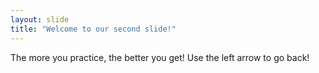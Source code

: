 ```yaml
---
layout: slide
title: "Welcome to our second slide!"
---
```

The more you practice, the better you get!
Use the left arrow to go back!
